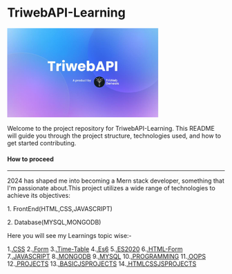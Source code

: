 <h1>TriwebAPI-Learning</h1>

<!-- **Mern Stack Development** -->
<img src="./image/TriwebAPI.jpg" alt="TriwebApi" width=350px><BR>


<p>Welcome to the project repository for TriwebAPI-Learning. This README will guide you through the project structure, technologies used, and how to get started contributing.</p>
<h4> How to proceed</h4><hr>
<p>2024 has shaped me into becoming a Mern stack developer, something that I'm passionate about.This project utilizes a wide range of technologies to achieve its objectives:</p>
<P>1. FrontEnd(HTML,CSS,JAVASCRIPT)</P>
<P>2. Database(MYSQL,MONGODB)</P>

<p>Here you will see my Learnings topic wise:-</p>

1.[.CSS](./css/README.md)
2.[.Form](./css/form/README.md)
3.[.Time-Table](./css/Time-table/README.md)
4.[.Es6](./Es6/README.md)
5.[.ES2020](./ES2020/README.md)
6.[.HTML-Form](./html/form/README.md)
7.[.JAVASCRIPT](./javascript/README.MD)
8.[.MONGODB](./mongodb/README.md)
9.[.MYSQL](./mysql/README.md)
10.[.PROGRAMMING](./programming/README.md)
11.[.OOPS](./programming/oops/README.md)
12.[.PROJECTS](./projects/README.md)
13.[.BASICJSPROJECTS](./projects/BasicJsProjects/README.md)
14.[.HTMLCSSJSPROJECTS](./projects/HTML-CSS-JS%20project/README.md)